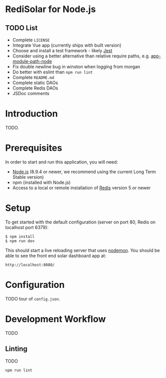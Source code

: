 # RediSolar for Node.js

## TODO List

* Complete `LICENSE`
* Integrate Vue app (currently ships with built version)
* Choose and install a test framework - likely [Jest](https://jestjs.io/en/)
* Consider using a better alternative than relative require paths, e.g. [app-module-path-node](https://www.npmjs.com/package/app-module-path-node)
* Fix double newline bug in winston when logging from morgan
* Do better with eslint than `npm run lint`
* Complete `README.md`
* Complete static DAOs
* Complete Redis DAOs
* JSDoc comments

# Introduction

TODO.

# Prerequisites

In order to start and run this application, you will need:

* [Node.js](https://nodejs.org/en/download/) (8.9.4 or newer, we recommend using the current Long Term Stable version)
* npm (installed with Node.js)
* Access to a local or remote installation of [Redis](https://redis.io/download) version 5 or newer

# Setup

To get started with the default configuration (server on port 80, Redis on localhost port 6379):

```
$ npm install
$ npm run dev
```

This should start a live reloading server that uses [nodemon](https://www.npmjs.com/package/nodemon).  You should be able to see the front end solar dashboard app at: 

```
http://localhost:8080/
```

# Configuration 

TODO tour of `config.json`.

# Development Workflow

TODO

## Linting

TODO

```
npm run lint
```
